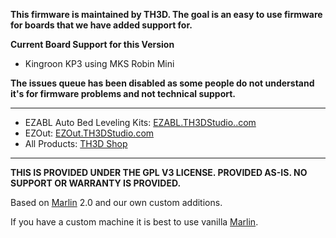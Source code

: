**This firmware is maintained by TH3D. The goal is an easy to use firmware for boards that we have added support for.**

**Current Board Support for this Version**

- Kingroon KP3 using MKS Robin Mini

**The issues queue has been disabled as some people do not understand it's for firmware problems and not technical support.**

----------

- EZABL Auto Bed Leveling Kits: [EZABL.TH3DStudio..com](http://ezabl.th3dstudio.com)
- EZOut: [EZOut.TH3DStudio.com](http://EZOut.TH3DStudio.com)
- All Products: [TH3D Shop](https://www.th3dstudio.com/shop/)

----------

**THIS IS PROVIDED UNDER THE GPL V3 LICENSE.
PROVIDED AS-IS. NO SUPPORT OR WARRANTY IS PROVIDED.**

Based on [Marlin](http://marlinfw.org) 2.0 and our own custom additions. 

If you have a custom machine it is best to use vanilla [Marlin](http://marlinfw.org).